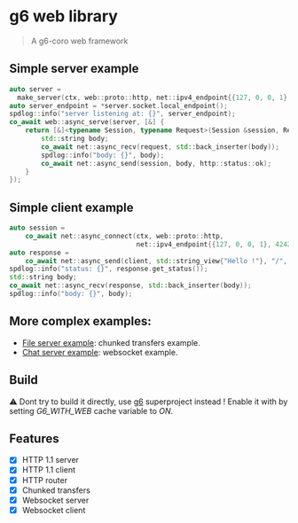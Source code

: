 # g6 web library

> A g6-coro web framework

## Simple server example

```cpp
auto server = 
  make_server(ctx, web::proto::http, net::ipv4_endpoint{{127, 0, 0, 1}, 4242});
auto server_endpoint = *server.socket.local_endpoint();
spdlog::info("server listening at: {}", server_endpoint);
co_await web::async_serve(server, [&] {
    return [&]<typename Session, typename Request>(Session &session, Request request) -> task<> {
        std::string body;
        co_await net::async_recv(request, std::back_inserter(body));
        spdlog::info("body: {}", body);
        co_await net::async_send(session, body, http::status::ok);
    }
});
```

## Simple client example

```cpp
auto session =
    co_await net::async_connect(ctx, web::proto::http,
                                net::ipv4_endpoint{{127, 0, 0, 1}, 4242});
auto response =
    co_await net::async_send(client, std::string_view{"Hello !"}, "/", http::method::post);
spdlog::info("status: {}", response.get_status());
std::string body;
co_await net::async_recv(response, std::back_inserter(body));
spdlog::info("body: {}", body);
```

## More complex examples:

- [File server example](examples/file_server): chunked transfers example.
- [Chat server example](examples/chat): websocket example.


## Build

:warning: Dont try to build it directly, use [g6](https://github.com/Garcia6l20/g6) superproject instead !
Enable it with by setting *G6_WITH_WEB* cache variable to *ON*.

## Features

- [x] HTTP 1.1 server
- [x] HTTP 1.1 client
- [x] HTTP router
- [x] Chunked transfers
- [x] Websocket server
- [x] Websocket client
